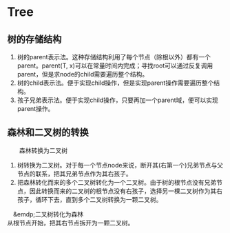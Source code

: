 # Tree

## 树的存储结构
1. 树的parent表示法。这种存储结构利用了每个节点（除根以外）都有一个parent。parent(T, x)可以在常量时间内完成；寻找root可以通过反复调用parent，但是求node的child需要遍历整个结构。
2. 树的child表示法。便于实现child操作，但是实现parent操作需要遍历整个结构。
3. 孩子兄弟表示法。便于实现child操作，只要再加一个parent域，便可以实现parent操作。

## 森林和二叉树的转换
&emsp;&emsp;森林转换为二叉树
1. 树转换为二叉树。对于每一个节点node来说，断开其(右第一个)兄弟节点与父节点的联系，把其兄弟节点作为其右孩子。
2. 把森林转化而来的多个二叉树转化为一个二叉树。由于树的根节点没有兄弟节点，因此转换而来的二叉树的根节点没有右孩子，选择另一棵二叉树作为其右孩子，循环下去，直到多个二叉树转换为一颗二叉树。

&emsp;&emdp;二叉树转化为森林<br>
从根节点开始，把其右节点拆开为一颗二叉树。

